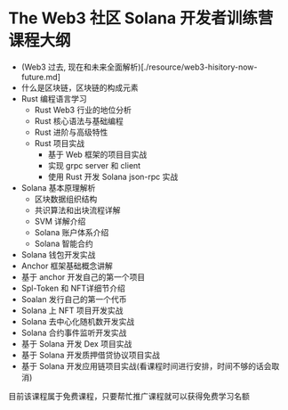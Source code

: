 # The Web3 社区 Solana 开发者训练营课程大纲

- (Web3 过去, 现在和未来全面解析)[./resource/web3-hisitory-now-future.md]
- 什么是区块链，区块链的构成元素
- Rust 编程语言学习
  - Rust Web3 行业的地位分析 
  - Rust 核心语法与基础编程 
  - Rust 进阶与高级特性 
  - Rust 项目实战 
    - 基于 Web 框架的项目目实战 
    - 实现 grpc server 和 client 
    - 使用 Rust 开发 Solana json-rpc 实战
- Solana 基本原理解析 
  - 区块数据组织结构 
  - 共识算法和出块流程详解 
  - SVM 详解介绍 
  - Solana 账户体系介绍 
  - Solana 智能合约
- Solana 钱包开发实战 
- Anchor 框架基础概念讲解 
- 基于 anchor 开发自己的第一个项目 
- Spl-Token 和 NFT详细节介绍 
- Soalan 发行自己的第一个代币 
- Solana 上 NFT 项目开发实战 
- Solana 去中心化随机数开发实战 
- Solana 合约事件监听开发实战 
- 基于 Solana  开发 Dex 项目实战 
- 基于 Solana  开发质押借贷协议项目实战 
- 基于  Solana  开发应用链项目实战(看课程时间进行安排，时间不够的话会取消)

目前该课程属于免费课程，只要帮忙推广课程就可以获得免费学习名额
